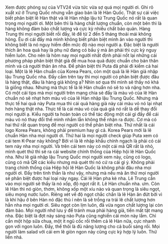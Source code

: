 Xem được phóng sự của VTV24 vừa tức vừa sợ quá mọi người ơi. Ghi rõ xuất xứ ở Trung Quốc nhưng vẫn giao bán là lê Hàn Quốc. Thật sự cái việc biết phân biệt lê Hàn thật và lê Hàn nhập lậu từ Trung Quốc nó rất là quan trọng mọi người ơi. Một bên thì là hàng chất lượng chuẩn, còn một bên thì là hàng không đảm bảo chất lượng và cực kỳ nhiều chất bảo quản. Hàng Trung thì mọi người biết rồi đấy, lê để từ 2 đến 5 tháng thoải mái không hỏng. Êu ơi cái đấy mà mình không biết phân biệt mình ăn vào người thì không biết là nó nguy hiểm đến mức độ nào mọi người ạ. Đặc biệt là người thích ăn hoa quả hay là phụ nữ đang có bầu ý mà ăn phải thì cực kỳ nguy hiểm luôn. Cho nên là hôm nay mọi người nhất định phải nốt lại những cái phương pháp phân biệt thật giả để mua hoa quả được chuẩn cho bản thân mình và cả người thân ăn nha. Để phân biệt thì Puta đã phải đi kiếm cả hai loại. Một là lê Hàn chuẩn của Korea Pears, còn một quả là lê Hàn giả nhập lậu Trung Quốc nha. Đấy cầm trên tay thì mọi người có phân biệt được đâu là hàng thật, đâu là hàng giả không ạ? Nhìn sơ qua thì mình sẽ thấy nó khá là giống nhau. Nhưng mà thực tế là lê Hàn chuẩn nó sẽ to và nặng hơn nha. Có một cái tips mà mọi người trên mạng chia sẻ đấy là màu vỏ của lê Hàn chuẩn nó sẽ nhạt hơn màu vỏ của lê Hàn nhập lậu Trung Quốc. Nhưng mà thực tế hai quả này Puta mua thì cái quả hàng giả này cái màu vỏ nó lại nhạt hơn hàng thật nha. Thực tế là cái màu vỏ của quả giả nó rất là dễ thay đổi mọi người ạ. Kiểu người ta hoàn toàn có thể tác động một cái gì đấy để cái màu vỏ nó thay đổi thế mình nhầm lẫn không thể nhận ra được. Cơ mà có hai thứ rất quan trọng để mọi người có thể phân biệt nha. Thứ nhất là cái logo Korea Pears, không phải premium hay gì cả. Korea Pears mới là lê chuẩn Hàn nha mọi người ơi. Thứ hai là mọi người check giúp Puta xem có cái tem K-Pear này không? Bởi vì là lê nhập khẩu chính ngạch là phải có cái tem này nha mọi người. Và trên cái tem này có một cái mã QR rất là nhỏ, mình quét thử thì sẽ ra cái website chính thống của Hiệp hội lê Hàn Quốc nha. Như lê giả nhập lậu Trung Quốc mọi người xem này, cũng có logo, cũng có mã QR các kiểu nhưng mà quét thì nó cứ ra cái gì ý. Không phải trang chính thống của Hiệp hội lê Hàn Quốc là không phải đâu nha mọi người ơi. Đấy trên tinh thần là như vậy, nhưng mà nếu mà ăn thử mọi người sẽ phân biệt được hai loại này ngay. Cái lê Hàn pha kè nha. Lê Trung cắn vào mọi người sẽ thấy là nó xốp, độ ngọt rất ít. Lê Hàn chuẩn nha. ưm. Còn lê Hàn thì nó giòn, thơm, không xốp một xíu nào và quan trọng là siêu ngọt, siêu mọng nước luôn. Riêng xét về độ ngọt chắc chắn là lê Hàn ăn đứt bởi vì là khí hậu ở bên Hàn nó đặc thù í nên là sẽ trồng ra trái lê chất lượng hơn hẳn nha mọi người ơi. Siêu ngọt còn lịm luôn, đã vừa ngon chất lượng lại còn đảm bảo. Mọi người nhớ lưu ý để tránh mua phải hàng giả, tiền mất tật mang nha. Đặc biệt là đợt này sáng nào Puta cũng nghiền cái món này lắm. Chỉ cần một hộp sữa chua, một ít ngũ cốc rồi thêm cả lê Hàn nữa, cực nhanh gọn với ngon luôn. Đấy, thế thôi là đủ năng lượng cho cả buổi sáng rồi. Mọi người làm salad với cái em lê giòn ngon này cũng cực kỳ hợp lý luôn. Thử liền nhá.